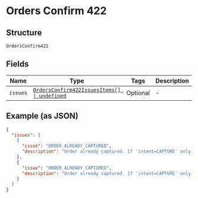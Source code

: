 
# Orders Confirm 422

## Structure

`OrdersConfirm422`

## Fields

| Name | Type | Tags | Description |
|  --- | --- | --- | --- |
| `issues` | [`OrdersConfirm422IssuesItems[] \| undefined`](../../doc/models/containers/orders-confirm-422-issues-items.md) | Optional | - |

## Example (as JSON)

```json
{
  "issues": [
    {
      "issue": "ORDER_ALREADY_CAPTURED",
      "description": "Order already captured. If 'intent=CAPTURE' only one capture per order is allowed."
    },
    {
      "issue": "ORDER_ALREADY_CAPTURED",
      "description": "Order already captured. If 'intent=CAPTURE' only one capture per order is allowed."
    }
  ]
}
```

